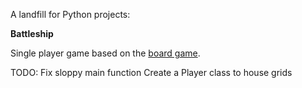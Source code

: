 A landfill for Python projects:

**Battleship**

Single player game based on the [board game](https://en.wikipedia.org/wiki/Battleship_(game)).

TODO:
	Fix sloppy main function
	Create a Player class to house grids
